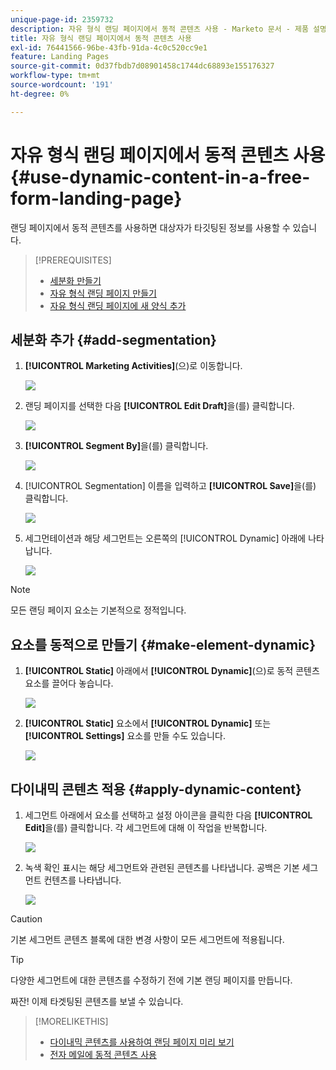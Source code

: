 ```yaml
---
unique-page-id: 2359732
description: 자유 형식 랜딩 페이지에서 동적 콘텐츠 사용 - Marketo 문서 - 제품 설명서
title: 자유 형식 랜딩 페이지에서 동적 콘텐츠 사용
exl-id: 76441566-96be-43fb-91da-4c0c520cc9e1
feature: Landing Pages
source-git-commit: 0d37fbdb7d08901458c1744dc68893e155176327
workflow-type: tm+mt
source-wordcount: '191'
ht-degree: 0%

---
```


# 자유 형식 랜딩 페이지에서 동적 콘텐츠 사용 {#use-dynamic-content-in-a-free-form-landing-page}

랜딩 페이지에서 동적 콘텐츠를 사용하면 대상자가 타깃팅된 정보를 사용할 수 있습니다.

>[!PREREQUISITES]
>
>* [세분화 만들기](/help/marketo/product-docs/personalization/segmentation-and-snippets/segmentation/create-a-segmentation.md)
>* [자유 형식 랜딩 페이지 만들기](/help/marketo/product-docs/demand-generation/landing-pages/free-form-landing-pages/create-a-free-form-landing-page.md)
>* [자유 형식 랜딩 페이지에 새 양식 추가](/help/marketo/product-docs/demand-generation/landing-pages/free-form-landing-pages/add-a-new-form-to-a-free-form-landing-page.md)

## 세분화 추가 {#add-segmentation}

1. **[!UICONTROL Marketing Activities]**(으)로 이동합니다.

   ![](assets/login-marketing-activities-2.png)

1. 랜딩 페이지를 선택한 다음 **[!UICONTROL Edit Draft]**&#x200B;을(를) 클릭합니다.

   ![](assets/landingpageeditdraft-1.jpg)

1. **[!UICONTROL Segment By]**&#x200B;을(를) 클릭합니다.

   ![](assets/image2014-9-17-12-3a8-3a46.png)

1. [!UICONTROL Segmentation] 이름을 입력하고 **[!UICONTROL Save]**&#x200B;을(를) 클릭합니다.

   ![](assets/image2014-9-17-12-3a8-3a53.png)

1. 세그먼테이션과 해당 세그먼트는 오른쪽의 [!UICONTROL Dynamic] 아래에 나타납니다.

   ![](assets/image2014-9-17-12-3a9-3a3.png)

>[!NOTE]
>
>모든 랜딩 페이지 요소는 기본적으로 정적입니다.

## 요소를 동적으로 만들기 {#make-element-dynamic}

1. **[!UICONTROL Static]** 아래에서 **[!UICONTROL Dynamic]**(으)로 동적 콘텐츠 요소를 끌어다 놓습니다.

   ![](assets/image2014-9-17-12-3a10-3a8.png)

1. **[!UICONTROL Static]** 요소에서 **[!UICONTROL Dynamic]** 또는 **[!UICONTROL Settings]** 요소를 만들 수도 있습니다.

   ![](assets/image2014-9-17-12-3a10-3a14.png)

## 다이내믹 콘텐츠 적용 {#apply-dynamic-content}

1. 세그먼트 아래에서 요소를 선택하고 설정 아이콘을 클릭한 다음 **[!UICONTROL Edit]**&#x200B;을(를) 클릭합니다. 각 세그먼트에 대해 이 작업을 반복합니다.

   ![](assets/image2014-9-17-12-3a11-3a43.png)

1. 녹색 확인 표시는 해당 세그먼트와 관련된 콘텐츠를 나타냅니다. 공백은 기본 세그먼트 컨텐츠를 나타냅니다.

   ![](assets/image2014-9-17-12-3a12-3a52.png)

>[!CAUTION]
>
>기본 세그먼트 콘텐츠 블록에 대한 변경 사항이 모든 세그먼트에 적용됩니다.

>[!TIP]
>
>다양한 세그먼트에 대한 콘텐츠를 수정하기 전에 기본 랜딩 페이지를 만듭니다.

짜잔! 이제 타겟팅된 콘텐츠를 보낼 수 있습니다.

>[!MORELIKETHIS]
>
>* [다이내믹 콘텐츠를 사용하여 랜딩 페이지 미리 보기](/help/marketo/product-docs/demand-generation/landing-pages/landing-page-actions/preview-a-landing-page-with-dynamic-content.md)
>* [전자 메일에 동적 콘텐츠 사용](/help/marketo/product-docs/email-marketing/general/functions-in-the-editor/using-dynamic-content-in-an-email.md)
